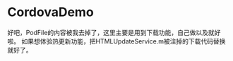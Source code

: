 # CordovaDemo

好吧，PodFile的内容被我去掉了，这里主要是用到下载功能，自己做以及就好啦。
如果想体验热更新功能，把HTMLUpdateService.m被注掉的下载代码替换就好了。
